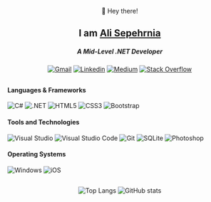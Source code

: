 <div align="center">
  
👋 Hey there!

## I am [Ali Sepehrnia](https://sepehrnia.net)

##### A Mid-Level .NET Developer

[![Gmail](https://img.shields.io/badge/alisepehrnia77@gmail.com-EA4335?style=flat&logo=gmail&logoColor=white)](mailto:alisepehrnia77@gmail.com)
[![Linkedin](https://img.shields.io/badge/Ali_Sepehrnia-0077b5?style=flat&logo=Linkedin&logoColor=white)](https://www.linkedin.com/in/alisepehrnia) 
[![Medium](https://img.shields.io/badge/Ali_Sepehrnia-black?style=flat&logo=Medium&logoColor=white)](https://medium.com/@alisepehrnia)
[![Stack Overflow](https://img.shields.io/badge/Ali_Sepehrnia-F58025?style=flat&logo=stack-overflow&logoColor=white)](https://stackoverflow.com/users/14310464/ali-sepehrnia)
  
</div>

##
  
#### **Languages & Frameworks**

![C#](https://img.shields.io/badge/C%23-239120?style=flat&logo=c-sharp&logoColor=white)
![.NET](https://img.shields.io/badge/.NET-5C2D91?style=flat&logo=.net&logoColor=white)
![HTML5](https://img.shields.io/badge/HTML5-E34F26?style=flat&logo=html5&logoColor=white)
![CSS3](https://img.shields.io/badge/CSS3-1572B6?style=flat&logo=css3&logoColor=white)
![Bootstrap](https://img.shields.io/badge/Bootstrap-563D7C?style=flat&logo=bootstrap&logoColor=white)

#### **Tools and Technologies**
  
![Visual Studio](https://img.shields.io/badge/Visual_Studio-5C2D91?style=flat&logo=visualstudio&logoColor=white)
![Visual Studio Code](https://img.shields.io/badge/Visual_Studio_Code-007ACC?style=flat&logo=Visual-Studio-Code&logoColor=white)
![Git](https://img.shields.io/badge/Git-F05032?style=flat&logo=Git&logoColor=white)
![SQLite](https://img.shields.io/badge/SQLite-07405E?style=flat&logo=sqlite&logoColor=white)
![Photoshop](https://img.shields.io/badge/Phtoshop-31A8FF?style=flat&logo=adobephotoshop&logoColor=white)
  
#### **Operating Systems**
  
![Windows](https://img.shields.io/badge/Windows-0078D6?style=flat&logo=windows&logoColor=white)
![iOS](https://img.shields.io/badge/iOS-black?style=flat&logo=ios&logoColor=white)
  
##

<div align="center">
  
<!--![Top Langs](https://github-readme-stats.vercel.app/api/top-langs/?username=alisepehrnia&hide=javascript,html,css&layout=compact)-->
![Top Langs](https://github-readme-stats.vercel.app/api/top-langs/?username=alisepehrnia&layout=compact&theme=dark)
![GitHub stats](https://github-readme-stats.vercel.app/api?username=alisepehrnia&count_private=true&show_icons=true&theme=dark)
  
</div>
